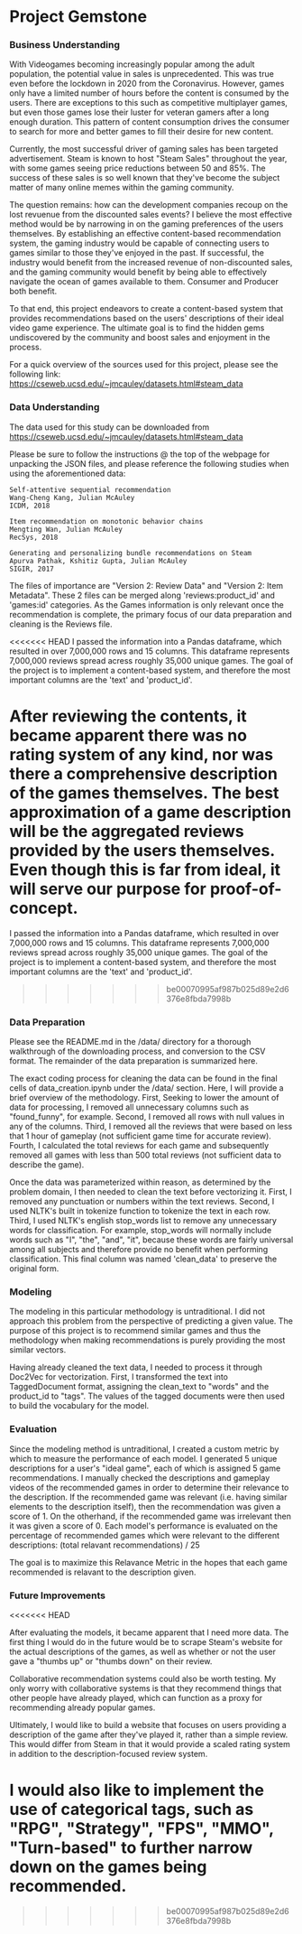 # Project Gemstone

### Business Understanding

With Videogames becoming increasingly popular among the adult population, the potential value in sales is unprecedented. This was true even before the lockdown in 2020 from the Coronavirus. However, games only have a limited number of hours before the content is consumed by the users. There are exceptions to this such as competitive multiplayer games, but even those games lose their luster for veteran gamers after a long enough duration. This pattern of content consumption drives the consumer to search for more and better games to fill their desire for new content.
    
Currently, the most successful driver of gaming sales has been targeted advertisement. Steam is known to host "Steam Sales" throughout the year, with some games seeing price reductions between 50 and 85%. The success of these sales is so well known that they've become the subject matter of many online memes within the gaming community.
    
The question remains: how can the development companies recoup on the lost revuenue from the discounted sales events? I believe the most effective method would be by narrowing in on the gaming preferences of the users themselves. By establishing an effective content-based recommendation system, the gaming industry would be capable of connecting users to games similar to those they've enjoyed in the past. If successful, the industry would benefit from the increased revenue of non-discounted sales, and the gaming community would benefit by being able to effectively navigate the ocean of games available to them. Consumer and Producer both benefit.
    
To that end, this project endeavors to create a content-based system that provides recommendations based on the users' descriptions of their ideal video game experience. The ultimate goal is to find the hidden gems undiscovered by the community and boost sales and enjoyment in the process.

For a quick overview of the sources used for this project, please see the following link:  
https://cseweb.ucsd.edu/~jmcauley/datasets.html#steam_data
    
### Data Understanding
The data used for this study can be downloaded from https://cseweb.ucsd.edu/~jmcauley/datasets.html#steam_data
    
Please be sure to follow the instructions @ the top of the webpage for unpacking the JSON files, and please reference the following studies when using the aforementioned data:
    
    Self-attentive sequential recommendation  
    Wang-Cheng Kang, Julian McAuley  
    ICDM, 2018  

    Item recommendation on monotonic behavior chains  
    Mengting Wan, Julian McAuley  
    RecSys, 2018  

    Generating and personalizing bundle recommendations on Steam  
    Apurva Pathak, Kshitiz Gupta, Julian McAuley  
    SIGIR, 2017  

The files of importance are "Version 2: Review Data" and "Version 2: Item Metadata". These 2 files can be merged along 'reviews:product_id' and 'games:id' categories. As the Games information is only relevant once the recommendation is complete, the primary focus of our data preparation and cleaning is the Reviews file.
    
<<<<<<< HEAD
I passed the information into a Pandas dataframe, which resulted in over 7,000,000 rows and 15 columns. This dataframe represents 7,000,000 reviews spread acress roughly 35,000 unique games. The goal of the project is to implement a content-based system, and therefore the most important columns are the 'text' and 'product_id'.

After reviewing the contents, it became apparent there was no rating system of any kind, nor was there a comprehensive description of the games themselves. The best approximation of a game description will be the aggregated reviews provided by the users themselves. Even though this is far from ideal, it will serve our purpose for proof-of-concept.
=======
I passed the information into a Pandas dataframe, which resulted in over 7,000,000 rows and 15 columns. This dataframe represents 7,000,000 reviews spread across roughly 35,000 unique games. The goal of the project is to implement a content-based system, and therefore the most important columns are the 'text' and 'product_id'.
>>>>>>> be00070995af987b025d89e2d6376e8fbda7998b
    
### Data Preparation

Please see the README.md in the /data/ directory for a thorough walkthrough of the downloading process, and conversion to the CSV format. The remainder of the data preparation is summarized here. 

The exact coding process for cleaning the data can be found in the final cells of data_creation.ipynb under the /data/ section. Here, I will provide a brief overview of the methodology. First, Seeking to lower the amount of data for processing, I removed all unnecessary columns such as "found_funny", for example. Second, I removed all rows with null values in any of the columns. Third, I removed all the reviews that were based on less that 1 hour of gameplay (not sufficient game time for accurate review). Fourth, I calculated the total reviews for each game and subsequently removed all games with less than 500 total reviews (not sufficient data to describe the game).
    
Once the data was parameterized within reason, as determined by the problem domain, I then needed to clean the text before vectorizing it. First, I removed any punctuation or numbers within the text reviews. Second, I used NLTK's built in tokenize function to tokenize the text in each row. Third, I used NLTK's english stop_words list to remove any unnecessary words for classification. For example, stop_words will normally include words such as "I", "the", "and", "it", because these words are fairly universal among all subjects and therefore provide no benefit when performing classification. This final column was named 'clean_data' to preserve the original form.
    
### Modeling

The modeling in this particular methodology is untraditional. I did not approach this problem from the perspective of predicting a given value. The purpose of this project is to recommend similar games and thus the methodology when making recommendations is purely providing the most similar vectors. 

Having already cleaned the text data, I needed to process it through Doc2Vec for vectorization. First, I transformed the text into TaggedDocument format, assigning the clean_text to "words" and the product_id to "tags". The values of the tagged documents were then used to build the vocabulary for the model.


### Evaluation

Since the modeling method is untraditional, I created a custom metric by which to measure the performance of each model. I generated 5 unique descriptions for a user's "ideal game", each of which is assigned 5 game recommendations. I manually checked the descriptions and gameplay videos of the recommended games in order to determine their relevance to the description. If the recommended game was relevant (i.e. having similar elements to the description itself), then the recommendation was given a score of 1. On the otherhand, if the recommended game was irrelevant then it was given a score of 0. Each model's performance is evaluated on the percentage of recommended games which were relevant to the different descriptions: (total relavant recommendations) / 25

The goal is to maximize this Relavance Metric in the hopes that each game recommended is relavant to the description given.

### Future Improvements
<<<<<<< HEAD

After evaluating the models, it became apparent that I need more data. The first thing I would do in the future would be to scrape Steam's website for the actual descriptions of the games, as well as whether or not the user gave a "thumbs up" or "thumbs down" on their review.

Collaborative recommendation systems could also be worth testing. My only worry with collaborative systems is that they recommend things that other people have already played, which can function as a proxy for recommending already popular games.

Ultimately, I would like to build a website that focuses on users providing a description of the game after they've played it, rather than a simple review. This would differ from Steam in that it would provide a scaled rating system in addition to the description-focused review system.

I would also like to implement the use of categorical tags, such as "RPG", "Strategy", "FPS", "MMO", "Turn-based" to further narrow down on the games being recommended.
=======

>>>>>>> be00070995af987b025d89e2d6376e8fbda7998b
